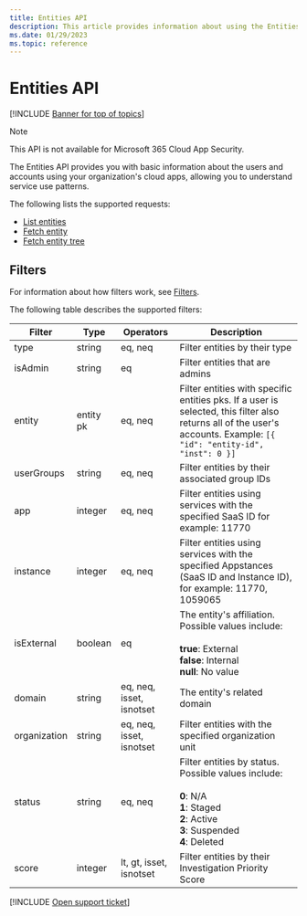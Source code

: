 ```yaml
---
title: Entities API
description: This article provides information about using the Entities API.
ms.date: 01/29/2023
ms.topic: reference
---
```

# Entities API

[!INCLUDE [Banner for top of topics](includes/)]

> [!NOTE]
> This API is not available for Microsoft 365 Cloud App Security.

The Entities API provides you with basic information about the users and accounts using your organization's cloud apps, allowing you to understand service use patterns.

The following lists the supported requests:

- [List entities](api-entities-list.md)
- [Fetch entity](api-entities-fetch.md)
- [Fetch entity tree](api-entities-fetch-tree.md)

## Filters

For information about how filters work, see [Filters](api-introduction.md#filters).

The following table describes the supported filters:

| Filter | Type | Operators | Description |
| --- | --- | --- | --- |
| type| string | eq, neq | Filter entities by their type |
| isAdmin | string | eq | Filter entities that are admins |
| entity | entity pk | eq, neq | Filter entities with specific entities pks. If a user is selected, this filter also returns all of the user's accounts. Example: `[{ "id": "entity-id", "inst": 0 }]` |
| userGroups |string | eq, neq | Filter entities by their associated group IDs |
| app | integer | eq, neq | Filter entities using services with the specified SaaS ID for example: 11770 |
| instance | integer | eq, neq | Filter entities using services with the specified Appstances (SaaS ID and Instance ID), for example: 11770, 1059065 |
| isExternal | boolean | eq | The entity's affiliation. Possible values include:<br /><br />**true**: External<br />**false**: Internal<br />**null**: No value |
| domain | string | eq, neq, isset, isnotset | The entity's related domain |
| organization | string | eq, neq, isset, isnotset | Filter entities with the specified organization unit |
| status | string | eq, neq | Filter entities by status. Possible values include:<br /><br />**0**: N/A<br />**1**: Staged<br />**2**: Active<br />**3**: Suspended<br />**4**: Deleted |
| score | integer | lt, gt, isset, isnotset | Filter entities by their Investigation Priority Score |

[!INCLUDE [Open support ticket](includes/support.md)]
